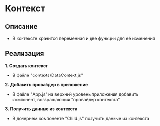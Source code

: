 # Контекст

## Описание
- В контексте хранится переменная и две функции для её изменения


## Реализация
**1. Создать контекст**
- В файле "contexts/DataContext.js"

**2. Добавить провайдер в приложение**
- В файле "App.js" на верхний уровень приложения добавить компонент, возвращающий "провайдер контекста"

**3. Получить данные из контекста**
- В дочернем компоненте "Child.js" получить данные из контекста